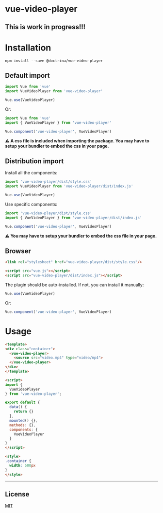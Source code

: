 # vue-video-player

## This is work in progress!!!

# Installation

```
npm install --save @doctrina/vue-video-player
```

## Default import

```javascript
import Vue from 'vue'
import VueVideoPlayer from 'vue-video-player'

Vue.use(VueVideoPlayer)
```

Or:

```javascript
import Vue from 'vue'
import { VueVideoPlayer } from 'vue-video-player'

Vue.component('vue-video-player', VueVideoPlayer)
```

**⚠️ A css file is included when importing the package. You may have to setup your bundler to embed the css in your page.**

## Distribution import

Install all the components:

```javascript
import 'vue-video-player/dist/style.css'
import VueVideoPlayer from 'vue-video-player/dist/index.js'

Vue.use(VueVideoPlayer)
```

Use specific components:

```javascript
import 'vue-video-player/dist/style.css'
import { VueVideoPlayer } from 'vue-video-player/dist/index.js'

Vue.component('vue-video-player', VueVideoPlayer)
```

**⚠️ You may have to setup your bundler to embed the css file in your page.**

## Browser

```html
<link rel="stylesheet" href="vue-video-player/dist/style.css"/>

<script src="vue.js"></script>
<script src="vue-video-player/dist/index.js"></script>
```

The plugin should be auto-installed. If not, you can install it manually:

```javascript
Vue.use(VueVideoPlayer)
```

Or:

```javascript
Vue.component('vue-video-player', VueVideoPlayer)
```


# Usage

```html
<template>
<div class="container">
  <vue-video-player>
    <source src="video.mp4" type="video/mp4">
  </vue-video-player>
</div>
</template>

<script>
import {
  VueVideoPlayer
} from 'vue-video-player';

export default {
  data() {
    return {}
  },
  mounted() {},
  methods: {},
  components: {
    VueVideoPlayer
  }
}
</script>

<style>
.container {
  width: 500px
}
</style>
```

---

## License

[MIT](http://opensource.org/licenses/MIT)
